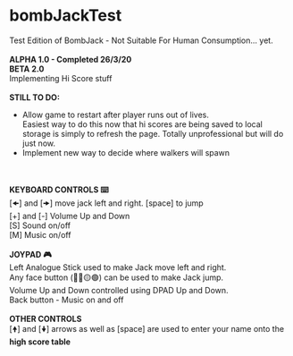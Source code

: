 # bombJackTest
Test Edition of BombJack - Not Suitable For Human Consumption... yet.<br/>
<br/>
<b>ALPHA 1.0 - Completed 26/3/20</b><br/>
<b>BETA 2.0</b><br/>
Implementing Hi Score stuff<br/>
<br/>
<b>STILL TO DO:</b><br/>
<ul><li>Allow game to restart after player runs out of lives.<br/>
    Easiest way to do this now that hi scores are being saved to local storage is simply to refresh the page. Totally unprofessional but will do just now.</li><li>Implement new way to decide where walkers will spawn</li></ul>
<br/>
<br/>
<b>KEYBOARD CONTROLS ⌨️</b><br/>
[🠜] and [🠞] move jack left and right. [space] to jump<br/>
[+]  and [-] Volume Up and Down<br/>
[S] Sound on/off<br/>
[M] Music on/off<br/>
<br/>
<b>JOYPAD 🎮</b><br/>
Left Analogue Stick used to make Jack move left and right.<br/>
Any face button (🔴🔵🟡🟢) can be used to make Jack jump.<br/>
Volume Up and Down controlled using DPAD Up and Down.<br/>
Back button - Music on and off<br/>
<br/>
<b>OTHER CONTROLS</b><br/>
[🠝] and [🠟] arrows as well as [space] are used to enter your name onto the <b>high score table</b>
